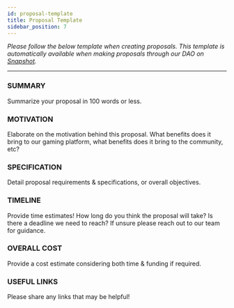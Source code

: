 ```yaml
---
id: proposal-template
title: Proposal Template
sidebar_position: 7
---
```


_Please follow the below template when creating proposals. This template is automatically available when making proposals through our DAO on [Snapshot](https://snapshot.niftyleague.com)._

---

### SUMMARY

Summarize your proposal in 100 words or less.

### MOTIVATION

Elaborate on the motivation behind this proposal. What benefits does it bring to our gaming platform, what benefits does it bring to the community, etc?

### SPECIFICATION

Detail proposal requirements & specifications, or overall objectives.

### TIMELINE

Provide time estimates! How long do you think the proposal will take? Is there a deadline we need to reach? If unsure please reach out to our team for guidance.

### OVERALL COST

Provide a cost estimate considering both time & funding if required.

### USEFUL LINKS

Please share any links that may be helpful!
